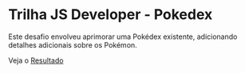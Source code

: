 # Trilha JS Developer - Pokedex

Este desafio envolveu aprimorar uma Pokédex existente, adicionando detalhes adicionais sobre os Pokémon.

Veja o <a href="https://js-developer-pokedex-zeta-gold.vercel.app/" target="_blank">Resultado</a>
